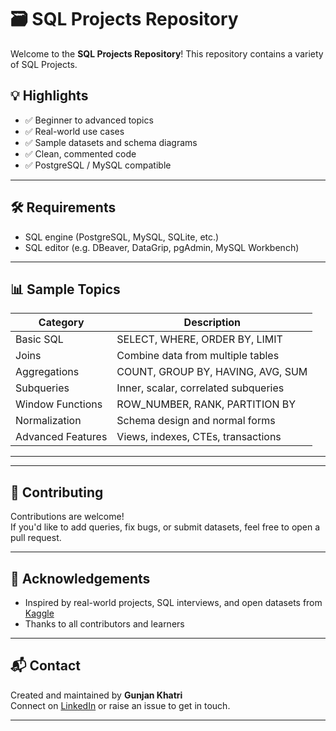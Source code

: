 # 🗃️ SQL Projects Repository

Welcome to the **SQL Projects Repository**! This repository contains a variety of SQL Projects. 
## 💡 Highlights

- ✅ Beginner to advanced topics  
- ✅ Real-world use cases  
- ✅ Sample datasets and schema diagrams  
- ✅ Clean, commented code  
- ✅ PostgreSQL / MySQL compatible  

---

## 🛠️ Requirements

- SQL engine (PostgreSQL, MySQL, SQLite, etc.)  
- SQL editor (e.g. DBeaver, DataGrip, pgAdmin, MySQL Workbench)

---


## 📊 Sample Topics

| Category            | Description                            |
|---------------------|----------------------------------------|
| Basic SQL           | SELECT, WHERE, ORDER BY, LIMIT         |
| Joins               | Combine data from multiple tables       |
| Aggregations        | COUNT, GROUP BY, HAVING, AVG, SUM      |
| Subqueries          | Inner, scalar, correlated subqueries   |
| Window Functions    | ROW_NUMBER, RANK, PARTITION BY         |
| Normalization       | Schema design and normal forms         |
| Advanced Features   | Views, indexes, CTEs, transactions     |

---


---

## 🤝 Contributing

Contributions are welcome!  
If you'd like to add queries, fix bugs, or submit datasets, feel free to open a pull request.

---



## 🙌 Acknowledgements

- Inspired by real-world projects, SQL interviews, and open datasets from [Kaggle](https://www.kaggle.com/)
- Thanks to all contributors and learners

---

## 📬 Contact

Created and maintained by **Gunjan Khatri**  
Connect on [LinkedIn](https://www.linkedin.com/in/gunjan-khatri-b6053a203/) or raise an issue to get in touch.

---
